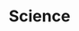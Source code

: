 ---
layout: archive
title: Science
permalink: "/science/"
tagline: "Scientific Stuff"
category: "science"
---